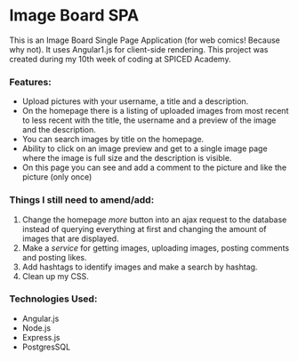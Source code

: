 # Image Board SPA

This is an Image Board Single Page Application (for web comics! Because why not). It uses Angular1.js for client-side rendering. This project was created during my 10th week of coding at SPICED Academy.

### Features:

- Upload pictures with your username, a title and a description.
- On the homepage there is a listing of uploaded images from most recent to less recent with the title, the username and a preview of the image and the description.
- You can search images by title on the homepage.
- Ability to click on an image preview and get to a single image page where the image is full size and the description is visible.
- On this page you can see and add a comment to the picture and like the picture (only once)

### Things I still need to amend/add:

1. Change the homepage *more* button into an ajax request to the database instead of querying everything at first and changing the amount of images that are displayed.
2. Make a *service* for getting images, uploading images, posting comments and posting likes.
3. Add hashtags to identify images and make a search by hashtag.
4. Clean up my CSS.

### Technologies Used:

- Angular.js
- Node.js
- Express.js
- PostgresSQL
